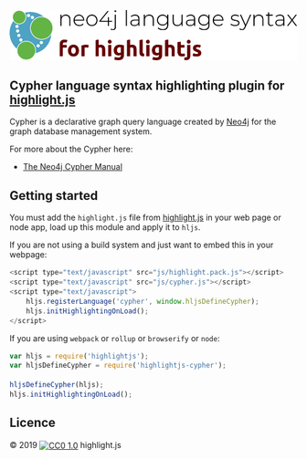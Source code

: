 ![logo](logo.svg)

## Cypher language syntax highlighting plugin for [highlight.js](https://highlightjs.org/)

Cypher is a declarative graph query language created by [Neo4j](https://neo4j.com/) for the graph database management system.

For more about the Cypher here:

* [The Neo4j Cypher Manual](https://neo4j.com/docs/cypher-manual/current/#cypher-intro)

## Getting started

You must add the `highlight.js` file from [highlight.js](https://github.com/highlightjs/highlight.js) in your web page or node app, load up this module and apply it to `hljs`.

If you are not using a build system and just want to embed this in your webpage:

```javascript
<script type="text/javascript" src="js/highlight.pack.js"></script>
<script type="text/javascript" src="js/cypher.js"></script>
<script type="text/javascript">
    hljs.registerLanguage('cypher', window.hljsDefineCypher);
    hljs.initHighlightingOnLoad();
</script>
```

If you are using `webpack` or `rollup` or `browserify` or `node`:

```javascript
var hljs = require('highlightjs');
var hljsDefineCypher = require('highlightjs-cypher');

hljsDefineCypher(hljs);
hljs.initHighlightingOnLoad();
```

## Licence

© 2019 <a href="http://creativecommons.org/publicdomain/zero/1.0/"><img style="vertical-align: middle" src="https://img.shields.io/badge/License-CC0%201.0-660000.svg" alt="CC0 1.0" ></a> highlight.js